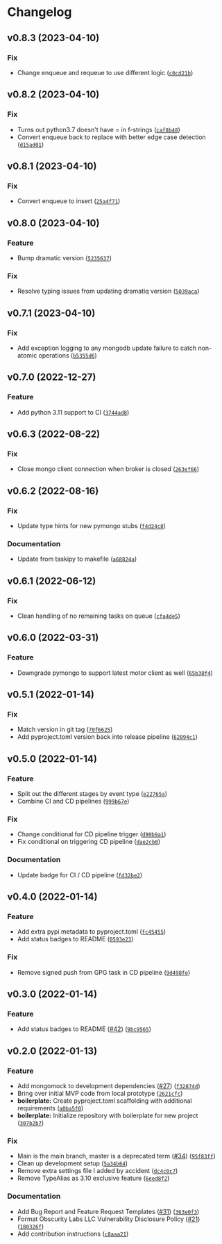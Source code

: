 # Changelog

<!--next-version-placeholder-->

## v0.8.3 (2023-04-10)
### Fix
* Change enqueue and requeue to use different logic ([`c0cd21b`](https://github.com/obscuritylabs/dramatiq-mongodb/commit/c0cd21b0fb1743e1bbe76a6319b76085e4ce2db8))

## v0.8.2 (2023-04-10)
### Fix
* Turns out python3.7 doesn't have = in f-strings ([`caf8b48`](https://github.com/obscuritylabs/dramatiq-mongodb/commit/caf8b48abbd93b5ae632e3c3ea796b1e4005f3df))
* Convert enqueue back to replace with better edge case detection ([`d15ad01`](https://github.com/obscuritylabs/dramatiq-mongodb/commit/d15ad01a44136c5ba4d2db89ded3af4bc729d022))

## v0.8.1 (2023-04-10)
### Fix
* Convert enqueue to insert ([`25a4f71`](https://github.com/obscuritylabs/dramatiq-mongodb/commit/25a4f719f51867b011865d32f14acdcfa1265bc9))

## v0.8.0 (2023-04-10)
### Feature
* Bump dramatic version ([`5235637`](https://github.com/obscuritylabs/dramatiq-mongodb/commit/5235637d64edb0caa63a4890d8ce6f3acd17b99a))

### Fix
* Resolve typing issues from updating dramatiq version ([`5039aca`](https://github.com/obscuritylabs/dramatiq-mongodb/commit/5039aca9e80345ce5e0873010decbd9a1a23f35b))

## v0.7.1 (2023-04-10)
### Fix
* Add exception logging to any mongodb update failure to catch non-atomic operations ([`b5355d6`](https://github.com/obscuritylabs/dramatiq-mongodb/commit/b5355d6b5d93a14393e86b73a1df9df8dec519bf))

## v0.7.0 (2022-12-27)
### Feature
* Add python 3.11 support to CI ([`3744ad8`](https://github.com/obscuritylabs/dramatiq-mongodb/commit/3744ad8bf0b33fc5f44cd73d980324c33e1defc1))

## v0.6.3 (2022-08-22)
### Fix
* Close mongo client connection when broker is closed ([`263ef66`](https://github.com/obscuritylabs/dramatiq-mongodb/commit/263ef6656e437e109c3faabba8e87ebd64fcef3c))

## v0.6.2 (2022-08-16)
### Fix
* Update type hints for new pymongo stubs ([`f4d24c8`](https://github.com/obscuritylabs/dramatiq-mongodb/commit/f4d24c83eeabb4bc86bfb34386042f3e956a3145))

### Documentation
* Update from taskipy to makefile ([`a68824a`](https://github.com/obscuritylabs/dramatiq-mongodb/commit/a68824ab54db6c7dd2d2c1643192972525b95b48))

## v0.6.1 (2022-06-12)
### Fix
* Clean handling of no remaining tasks on queue ([`cfa4de5`](https://github.com/obscuritylabs/dramatiq-mongodb/commit/cfa4de540b3f704bdbbf4d57cc033c44657b473f))

## v0.6.0 (2022-03-31)
### Feature
* Downgrade pymongo to support latest motor client as well ([`65b38f4`](https://github.com/obscuritylabs/dramatiq-mongodb/commit/65b38f422528560c4006cac61d2aa95486073a9f))

## v0.5.1 (2022-01-14)
### Fix
* Match version in git tag ([`70f6625`](https://github.com/obscuritylabs/dramatiq-mongodb/commit/70f6625c3a11e6b741496aa5c2ee3c1992c2fe40))
* Add pyproject.toml version back into release pipeline ([`62894c1`](https://github.com/obscuritylabs/dramatiq-mongodb/commit/62894c1d9ce071406399d79f119b8219db97295c))

## v0.5.0 (2022-01-14)
### Feature
* Split out the different stages by event type ([`e22765a`](https://github.com/obscuritylabs/dramatiq-mongodb/commit/e22765ac7266854aca83d6c3b43a979c1bb80a59))
* Combine CI and CD pipelines ([`999b67e`](https://github.com/obscuritylabs/dramatiq-mongodb/commit/999b67efc206a3392c39a9fdfcb325587c59384c))

### Fix
* Change conditional for CD pipeline trigger ([`d90b9a1`](https://github.com/obscuritylabs/dramatiq-mongodb/commit/d90b9a13923ad8e2dfa0a7364cec5014d1ff88cc))
* Fix conditional on triggering CD pipeline ([`dae2cb0`](https://github.com/obscuritylabs/dramatiq-mongodb/commit/dae2cb0afb813556d8676901532f04963df058d8))

### Documentation
* Update badge for CI / CD pipeline ([`fd32be2`](https://github.com/obscuritylabs/dramatiq-mongodb/commit/fd32be25a4d870844f3f40fef823ac789ae403cf))

## v0.4.0 (2022-01-14)
### Feature
* Add extra pypi metadata to pyproject.toml ([`fc45455`](https://github.com/obscuritylabs/dramatiq-mongodb/commit/fc45455bf1fbd9823d561ef0070ed408bf55b006))
* Add status badges to README ([`0593e23`](https://github.com/obscuritylabs/dramatiq-mongodb/commit/0593e23fff163a236c178ac5b071480d5c494cda))

### Fix
* Remove signed push from GPG task in CD pipeline ([`9d498fe`](https://github.com/obscuritylabs/dramatiq-mongodb/commit/9d498feda6d0ebd846be987d9c6ed272a3a4490f))

## v0.3.0 (2022-01-14)
### Feature
* Add status badges to README ([#42](https://github.com/obscuritylabs/dramatiq-mongodb/issues/42)) ([`9bc9565`](https://github.com/obscuritylabs/dramatiq-mongodb/commit/9bc9565f62291666b8cb676e180d223b84a9307c))

## v0.2.0 (2022-01-13)
### Feature
* Add mongomock to development dependencies ([#27](https://github.com/obscuritylabs/dramatiq-mongodb/issues/27)) ([`f32874d`](https://github.com/obscuritylabs/dramatiq-mongodb/commit/f32874d8ed4af25e4f98e651526cb702ced17f26))
* Bring over initial MVP code from local prototype ([`2621cfc`](https://github.com/obscuritylabs/dramatiq-mongodb/commit/2621cfc9da0840a75a1cfd9c0eba7e61dc60c8ae))
* **boilerplate:** Create pyproject.toml scaffolding with additional requirements ([`a0ba5f0`](https://github.com/obscuritylabs/dramatiq-mongodb/commit/a0ba5f0f9179e72006e03ae827b62961f43c0dbc))
* **boilerplate:** Initialize repository with boilerplate for new project ([`307b2b7`](https://github.com/obscuritylabs/dramatiq-mongodb/commit/307b2b73b679400ef32bc45e074a42ca220e9244))

### Fix
* Main is the main branch, master is a deprecated term ([#34](https://github.com/obscuritylabs/dramatiq-mongodb/issues/34)) ([`95f83ff`](https://github.com/obscuritylabs/dramatiq-mongodb/commit/95f83ff3d50d8dfc2cede6e67a05bfa9b33c29b8))
* Clean up development setup ([`5a34b64`](https://github.com/obscuritylabs/dramatiq-mongodb/commit/5a34b648ff3ec7c67ffd5a1c5accb19572b7cf41))
* Remove extra settings file I added by accident ([`dc4c0c7`](https://github.com/obscuritylabs/dramatiq-mongodb/commit/dc4c0c7d16e2c7e9d73a0f2f5c18cd04fe58d438))
* Remove TypeAlias as 3.10 exclusive feature ([`6eed8f2`](https://github.com/obscuritylabs/dramatiq-mongodb/commit/6eed8f25bf40ee6b31cbe66fd89e298241def74e))

### Documentation
* Add Bug Report and Feature Request Templates ([#31](https://github.com/obscuritylabs/dramatiq-mongodb/issues/31)) ([`363e0f3`](https://github.com/obscuritylabs/dramatiq-mongodb/commit/363e0f3d3391397029f64f0fd8478988c1e1e651))
* Format Obscurity Labs LLC Vulnerability Disclosure Policy ([#21](https://github.com/obscuritylabs/dramatiq-mongodb/issues/21)) ([`180326f`](https://github.com/obscuritylabs/dramatiq-mongodb/commit/180326f6e929e34985164ce1bfd6c669ffd7cf33))
* Add contribution instructions ([`c8aaa21`](https://github.com/obscuritylabs/dramatiq-mongodb/commit/c8aaa216262d4b5d24e041c2a23b1b9500d8a7e0))
